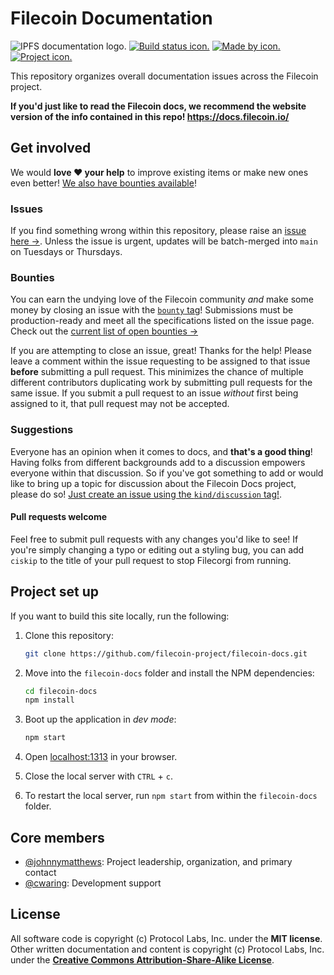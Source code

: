 # Filecoin Documentation


<!--TO-DO: where can I get assets for Filecoin to replace IPFS logo and Build, Made, Project Icons?-->

![IPFS documentation logo.](ipfs-docs-header.png)
[![Build status icon.](https://img.shields.io/circleci/project/github/ipfs/ipfs-docs/master.svg?style=flat-square)](https://circleci.com/gh/ipfs/ipfs-docs)
[![Made by icon.](https://img.shields.io/badge/made%20by-Protocol%20Labs-blue.svg?style=flat-square)](https://protocol.ai/)
[![Project icon.](https://img.shields.io/badge/project-IPFS-blue.svg?style=flat-square)](http://ipfs.io/)

This repository organizes overall documentation issues across the Filecoin project.

**If you'd just like to read the Filecoin docs, we recommend the website version of the info contained in this repo! https://docs.filecoin.io/**

## Get involved

<!--TO-DO: do we want to link to this same bounty page or is there a Filecoin specific one?-->

We would **love ❤️ your help** to improve existing items or make new ones even better! [We also have bounties available](https://github.com/ipfs/devgrants/projects/1)!

### Issues

If you find something wrong within this repository, please raise an [issue here →](https://github.com/filecoin-project/filecoin-docs/issues). Unless the issue is urgent, updates will be batch-merged into `main` on Tuesdays or Thursdays.

### Bounties

<!--TO-DO: do we want to link to this same bounty page or is there a Filecoin specific one?-->

You can earn the undying love of the Filecoin community _and_ make some money by closing an issue with the [`bounty` tag](https://github.com/ipfs/ipfs-docs/issues?q=is%3Aopen+is%3Aissue+label%3Abounty)! Submissions must be production-ready and meet all the specifications listed on the issue page. Check out the [current list of open bounties →](https://github.com/ipfs/devgrants/projects/1)

If you are attempting to close an issue, great! Thanks for the help! Please leave a comment within the issue requesting to be assigned to that issue **before** submitting a pull request. This minimizes the chance of multiple different contributors duplicating work by submitting pull requests for the same issue. If you submit a pull request to an issue _without_ first being assigned to it, that pull request may not be accepted.

### Suggestions

Everyone has an opinion when it comes to docs, and **that's a good thing**! Having folks from different backgrounds add to a discussion empowers everyone within that discussion. So if you've got something to add or would like to bring up a topic for discussion about the Filecoin Docs project, please do so! [Just create an issue using the `kind/discussion` tag!](https://github.com/filecoin-project/filecoin-docs/labels/kind%2Fdiscussion).

#### Pull requests welcome

Feel free to submit pull requests with any changes you'd like to see! If you're simply changing a typo or editing out a styling bug, you can add `ciskip` to the title of your pull request to stop Filecorgi from running.

## Project set up

If you want to build this site locally, run the following:

1. Clone this repository:

   ```bash
   git clone https://github.com/filecoin-project/filecoin-docs.git
   ```

1. Move into the `filecoin-docs` folder and install the NPM dependencies:

   ```bash
   cd filecoin-docs
   npm install
   ```

1. Boot up the application in _dev mode_:

   ```bash
   npm start
   ```

1. Open [localhost:1313](http://localhost:1313/) in your browser.
1. Close the local server with `CTRL` + `c`.
1. To restart the local server, run `npm start` from within the `filecoin-docs` folder.

## Core members

<!--TO-DO: keep these same key members or update for more Filecoin specific people?-->

- [@johnnymatthews](https://github.com/johnnymatthews): Project leadership, organization, and primary contact
- [@cwaring](https://github.com/cwaring): Development support

## License

All software code is copyright (c) Protocol Labs, Inc. under the **MIT license**. Other written documentation and content is copyright (c) Protocol Labs, Inc. under the [**Creative Commons Attribution-Share-Alike License**](https://creativecommons.org/licenses/by/4.0/).
